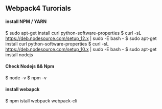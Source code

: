 ## Webpack4 Turorials

#### install NPM / YARN
$ sudo apt-get install curl python-software-properties
$ curl -sL https://deb.nodesource.com/setup_12.x | sudo -E bash -
$ sudo apt-get install curl python-software-properties
$ curl -sL https://deb.nodesource.com/setup_10.x | sudo -E bash -
$ sudo apt-get install nodejs

#### Check Nodejs && Npm
$ node -v
$ npm -v


#### install webapck
$ npm istall webpack webpack-cli